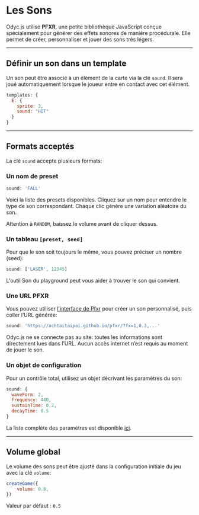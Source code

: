 <script>
import Aside from '../../../lib/ui/Doc/Aside.svelte'
import Emoji from '../../../lib/ui/Doc/Emoji.svelte'
import Sound from '../../../lib/ui/Doc/SoundDemo.svelte'
</script>

# <Emoji src="🎶" />Les Sons

Odyc.js utilise **PFXR**, une petite bibliothèque JavaScript conçue spécialement pour générer des effets sonores de manière procédurale. Elle permet de créer, personnaliser et jouer des sons très légers.

---

## <Emoji src="✏️"/> Définir un son dans un template

Un son peut être associé à un élément de la carte via la clé `sound`. Il sera joué automatiquement lorsque le joueur entre en contact avec cet élément.

```js
templates: {
  E: {
    sprite: 3,
    sound: "HIT"
  }
}
```

---

## <Emoji src="👀"/> Formats acceptés

La clé `sound` accepte plusieurs formats:

### Un nom de preset

```js
sound: 'FALL'
```

Voici la liste des presets disponibles. Cliquez sur un nom pour entendre le type de son correspondant. Chaque clic génère une variation aléatoire du son.

Attention à `RANDOM`, baissez le volume avant de cliquer dessus.

<Sound/>

### Un tableau `[preset, seed]`

Pour que le son soit toujours le même, vous pouvez préciser un nombre (seed):

```js
sound: ['LASER', 12345]
```

L'outil Son du playground peut vous aider à trouver le son qui convient.

### Une URL PFXR

Vous pouvez utiliser [l'interface de Pfxr](https://achtaitaipai.github.io/pfxr/) pour créer un son personnalisé, puis coller l’URL générée:

```js
sound: 'https://achtaitaipai.github.io/pfxr/?fx=1,0.3,...'
```

<Aside>Odyc.js ne se connecte pas au site: toutes les informations sont directement lues dans l’URL. Aucun accès internet n’est requis au moment de jouer le son.</Aside>

### Un objet de configuration

Pour un contrôle total, utilisez un objet décrivant les paramètres du son:

```js
sound: {
  waveForm: 2,
  frequency: 440,
  sustainTime: 0.2,
  decayTime: 0.5
}
```

La liste complète des paramètres est disponible [ici](https://github.com/achtaitaipai/pfxr/tree/main/packages/synth#sound).

---

## <Emoji src="🔊"/> Volume global

Le volume des sons peut être ajusté dans la configuration initiale du jeu avec la clé `volume`:

```js
createGame({
	volume: 0.8,
})
```

Valeur par défaut : `0.5`

